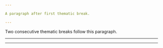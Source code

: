 ```yaml
---

A paragraph after first thematic break.

---
```


Two consecutive thematic breaks follow this paragraph.

---

---